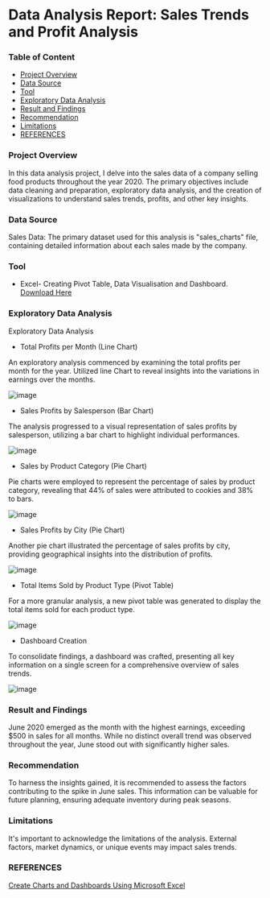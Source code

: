 # Data Analysis Report: Sales Trends and Profit Analysis
### Table of Content
- [Project Overview](#project-overview)
- [Data Source](#data-source)
- [Tool](#tool)
- [Exploratory Data Analysis](exploratory-data-analysis)
- [Result and Findings](result-and-findings)
- [Recommendation](recommendation)
- [Limitations](limitations)
- [REFERENCES](references)

  
### Project Overview
In this data analysis project, I delve into the sales data of a company selling food products throughout the year 2020. The primary objectives include data cleaning and preparation, exploratory data analysis, and the creation of visualizations to understand sales trends, profits, and other key insights.


### Data Source
Sales Data: The primary dataset used for this analysis is "sales_charts" file, containing detailed information about each sales made by the company.

### Tool

- Excel- Creating Pivot Table, Data Visualisation and Dashboard.
  [Download Here](https://microsoft.com)
 
### Exploratory Data Analysis
Exploratory Data Analysis

- Total Profits per Month (Line Chart)

An exploratory analysis commenced by examining the total profits per month for the year. Utilized line Chart to reveal insights into the variations in earnings over the months.

![image](https://github.com/IsraelEbiloma/DataAnalystPortfolio/assets/156438817/3ad4bc96-37e3-4b60-aa4d-c835a2c2b661)


- Sales Profits by Salesperson (Bar Chart)

The analysis progressed to a visual representation of sales profits by salesperson, utilizing a bar chart to highlight individual performances.

![image](https://github.com/IsraelEbiloma/DataAnalystPortfolio/assets/156438817/6acdee5f-0bbb-413f-ab5d-121ef48563e5)


- Sales by Product Category (Pie Chart)

Pie charts were employed to represent the percentage of sales by product category, revealing that 44% of sales were attributed to cookies and 38% to bars.

![image](https://github.com/IsraelEbiloma/DataAnalystPortfolio/assets/156438817/f53a8b17-9a5f-4ee2-a1ba-b8b83a7103b5)


- Sales Profits by City (Pie Chart)

Another pie chart illustrated the percentage of sales profits by city, providing geographical insights into the distribution of profits.

![image](https://github.com/IsraelEbiloma/DataAnalystPortfolio/assets/156438817/6183709f-81d5-40d5-bf3d-8484149aae34)


- Total Items Sold by Product Type (Pivot Table)

For a more granular analysis, a new pivot table was generated to display the total items sold for each product type.

![image](https://github.com/IsraelEbiloma/DataAnalystPortfolio/assets/156438817/3c35a185-f1fc-491d-b7b4-9e4a1d593d8b)



- Dashboard Creation

To consolidate findings, a dashboard was crafted, presenting all key information on a single screen for a comprehensive overview of sales trends.

![image](https://github.com/IsraelEbiloma/DataAnalystPortfolio/assets/156438817/73036d5b-1b6e-4957-abad-f4ec2d3638c1)


### Result and Findings

June 2020 emerged as the month with the highest earnings, exceeding $500 in sales for all months. While no distinct overall trend was observed throughout the year, June stood out with significantly higher sales.

### Recommendation

To harness the insights gained, it is recommended to assess the factors contributing to the spike in June sales. This information can be valuable for future planning, ensuring adequate inventory during peak seasons.

### Limitations

It's important to acknowledge the limitations of the analysis. External factors, market dynamics, or unique events may impact sales trends.

### REFERENCES

[Create Charts and Dashboards Using Microsoft Excel](https://www.coursera.org/learn/create-charts-dashboards-using-microsoft-excel/ungradedLti/BDxG6/create-charts-and-dashboards-using-microsoft-excel)



